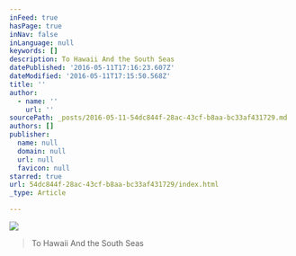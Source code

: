 ```yaml
---
inFeed: true
hasPage: true
inNav: false
inLanguage: null
keywords: []
description: To Hawaii And the South Seas
datePublished: '2016-05-11T17:16:23.607Z'
dateModified: '2016-05-11T17:15:50.568Z'
title: ''
author:
  - name: ''
    url: ''
sourcePath: _posts/2016-05-11-54dc844f-28ac-43cf-b8aa-bc33af431729.md
authors: []
publisher:
  name: null
  domain: null
  url: null
  favicon: null
starred: true
url: 54dc844f-28ac-43cf-b8aa-bc33af431729/index.html
_type: Article

---
```

![](https://s3-us-west-2.amazonaws.com/the-grid-img/p/43d05a027b48009f6327051f63d02aaa3ab273cb.png)

> To Hawaii And the South Seas